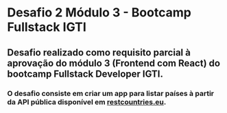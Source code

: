 # Desafio 2 Módulo 3 - Bootcamp Fullstack IGTI

## Desafio realizado como requisito parcial à aprovação do módulo 3 (Frontend com React) do bootcamp Fullstack Developer IGTI.

### O desafio consiste em criar um app para listar países à partir da API pública disponível em [restcountries.eu](https://restcountries.eu/).
